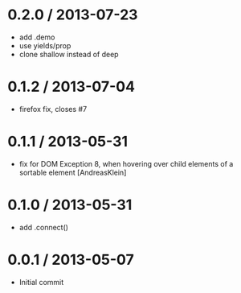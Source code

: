 
0.2.0 / 2013-07-23
==================

 * add .demo
 * use yields/prop
 * clone shallow instead of deep

0.1.2 / 2013-07-04
==================

 * firefox fix, closes #7

0.1.1 / 2013-05-31
==================

 * fix for DOM Exception 8, when hovering over child elements of a sortable element [AndreasKlein]

0.1.0 / 2013-05-31
==================

 * add .connect()

0.0.1 / 2013-05-07
==================

  * Initial commit
